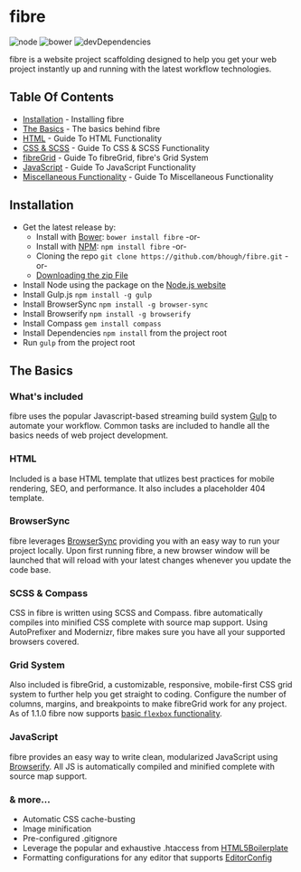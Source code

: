 # fibre
![node](https://img.shields.io/badge/node-v1.1.0-blue.svg?style=flat-square)
![bower](https://img.shields.io/badge/bower-v1.1.0-blue.svg?style=flat-square)
![devDependencies](https://img.shields.io/badge/devDependencies-up_to_date-green.svg?style=flat-square)

fibre is a website project scaffolding designed to help you get your web project instantly up and running with the latest workflow technologies.

## Table Of Contents
* [Installation](#installation) - Installing fibre
* [The Basics](#the-basics) - The basics behind fibre
* [HTML](docs/html.md) - Guide To HTML Functionality
* [CSS & SCSS](docs/css.md) - Guide To CSS & SCSS Functionality
* [fibreGrid](docs/grid.md) - Guide To fibreGrid, fibre's Grid System
* [JavaScript](docs/javascript.md) - Guide To JavaScript Functionality
* [Miscellaneous Functionality](docs/misc.md) - Guide To Miscellaneous Functionality

## Installation
* Get the latest release by:
    * Install with [Bower](http://bower.io/): `bower install fibre` -or-
    * Install with [NPM](https://github.com/bhough/fiber.git): `npm install fibre` -or-
    * Cloning the repo `git clone https://github.com/bhough/fibre.git` -or-
    * [Downloading the zip File](https://github.com/bhough/fibre/archive/master.zip)
* Install Node using the package on the [Node.js website](https://nodejs.org/)
* Install Gulp.js `npm install -g gulp`
* Install BrowserSync `npm install -g browser-sync`
* Install Browserify `npm install -g browserify`
* Install Compass `gem install compass`
* Install Dependencies `npm install` from the project root
* Run `gulp` from the project root

## The Basics

### What's included
fibre uses the popular Javascript-based streaming build system [Gulp](http://gulpjs.com/) to automate your workflow. Common tasks are included to handle all the basics needs of web project development.

### HTML
Included is a base HTML template that utlizes best practices for mobile rendering, SEO, and performance. It also includes a placeholder 404 template.

### BrowserSync
fibre leverages [BrowserSync](http://www.browsersync.io/) providing you with an easy way to run your project locally. Upon first running fibre, a new browser window will be launched that will reload with your latest changes whenever you update the code base.

### SCSS & Compass
CSS in fibre is written using SCSS and Compass. fibre automatically compiles into minified CSS complete with source map support. Using AutoPrefixer and Modernizr, fibre makes sure you have all your supported browsers covered.

### Grid System
Also included is fibreGrid, a customizable, responsive, mobile-first CSS grid system to further help you get straight to coding. Configure the number of columns, margins, and breakpoints to make fibreGrid work for any project. As of 1.1.0 fibre now supports [basic `flexbox` functionality](docs/grid.md#flexbox).

### JavaScript
fibre provides an easy way to write clean, modularized JavaScript using [Browserify](http://browserify.org/). All JS is automatically compiled and minified complete with source map support.

### & more...
* Automatic CSS cache-busting
* Image minification
* Pre-configured .gitignore
* Leverage the popular and exhaustive .htaccess from [HTML5Boilerplate](https://github.com/h5bp/html5-boilerplate/blob/v5.0.0/dist/doc/misc.md#server-configuration)
* Formatting configurations for any editor that supports [EditorConfig](http://editorconfig.org/)


